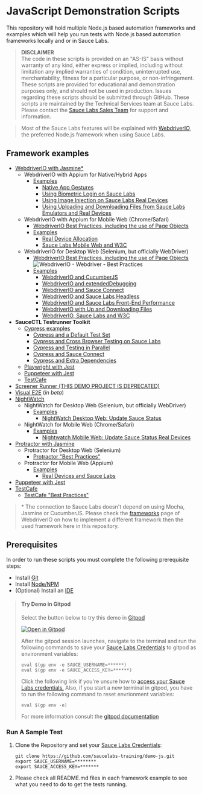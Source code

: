 # JavaScript Demonstration Scripts

This repository will hold multiple Node.js based automation frameworks and examples which will help you run tests with
Node.js based automation frameworks locally and or in Sauce Labs.

> **DISCLAIMER**\
> The code in these scripts is provided on an "AS-IS" basis without warranty of any kind, either express or implied,
> including without limitation any implied warranties of condition, uninterrupted use, merchantability, fitness for a
> particular purpose, or non-infringement.
> These scripts are provided for educational and demonstration purposes only, and should not be used in production.
> Issues regarding these scripts should be submitted through GitHub. These scripts are maintained by the Technical 
> Services team at Sauce Labs.\
> Please contact the [Sauce Labs Sales Team](https://saucelabs.com/contact) for support and information.

> Most of the Sauce Labs features will be explained with [WebdriverIO](https://webdriver.io/), the preferred Node.js 
framework when using Sauce Labs.

## Framework examples
- [WebdriverIO with Jasmine*](./webdriverio)
    - WebdriverIO with Appium for Native/Hybrid Apps
        - [Examples](./webdriverio/appium-app/examples)
            - [Native App Gestures](webdriverio/appium-app/examples/gestures)
            - [Using Biometric Login on Sauce Labs](webdriverio/appium-app/examples/biometric-login)
            - [Using Image Injection on Sauce Labs Real Devices](webdriverio/appium-app/examples/image-injection)
            - [Using Uploading and Downloading Files from Sauce Labs Emulators and Real Devices](webdriverio/appium-app/examples/up-download-file)
    - WebdriverIO with Appium for Mobile Web (Chrome/Safari)
        - [WebdriverIO Best Practices, including the use of Page Objects](webdriverio/appium-web/best-practices)
        - [Examples](./webdriverio/appium-web/examples)
            - [Real Device Allocation](./webdriverio/appium-web/examples/device-allocation)
            - [Sauce Labs Mobile Web and W3C](webdriverio/appium-web/examples/w3c)
    - WebdriverIO for Desktop Web (Selenium, but officially WebDriver)
        - [WebdriverIO Best Practices, including the use of Page Objects](webdriverio/webdriver/best-practices) ![WebdriverIO - Webdriver - Best Practices](https://github.com/saucelabs-training/demo-js/workflows/WebdriverIO%20-%20Webdriver%20-%20Best%20Practices/badge.svg)
        - [Examples](webdriverio/webdriver/examples)
            - [WebdriverIO and CucumberJS](webdriverio/webdriver/examples/cucumberjs)
            - [WebdriverIO and extendedDebugging](webdriverio/webdriver/examples/extended-debugging)
            - [WebdriverIO and Sauce Connect](webdriverio/webdriver/examples/sc)
            - [WebdriverIO and Sauce Labs Headless](webdriverio/webdriver/examples/headless)
            - [WebdriverIO and Sauce Labs Front-End Performance](webdriverio/webdriver/examples/performance)
            - [WebdriverIO with Up and Downloading Files](webdriverio/webdriver/examples/up-download)
            - [WebdriverIO, Sauce Labs and W3C](webdriverio/webdriver/examples/w3c)
- **SauceCTL Testrunner Toolkit**
    - [Cypress examples](./testrunner-toolkit/cypress/examples)
        - [Cypress and a Default Test Set](./testrunner-toolkit/cypress/examples/default)
        - [Cypress and Cross Browser Testing on Sauce Labs](./testrunner-toolkit/cypress/examples/cross-browser)
        - [Cypress and Testing in Parallel](./testrunner-toolkit/cypress/examples/parallel-tests)
        - [Cypress and Sauce Connect](./testrunner-toolkit/cypress/examples/README.md#coming-soon)
        - [Cypress and Extra Dependencies](./testrunner-toolkit/cypress/examples/dependencies)
    - [Playwright with Jest](./testrunner-toolkit/playwright)
    - [Puppeteer with Jest](./testrunner-toolkit/puppeteer)
    - [TestCafe](./testrunner-toolkit/testcafe)
- [Screener Runner (THIS DEMO PROJECT IS DEPRECATED)](./screener-runner)
- [Visual E2E](./visual-e2e) (*in beta*)
- [NightWatch](./nightwatch)
    - NightWatch for Desktop Web (Selenium, but officially WebDriver)
        - [Examples](./nightwatch/webdriver/examples)
            - [NightWatch Desktop Web: Update Sauce Status](./nightwatch/webdriver/examples/update-sauce)
    - NightWatch for Mobile Web (Chrome/Safari)
        - [Examples](./nightwatch/appium-web/examples)
            - [Nightwatch Mobile Web: Update Sauce Status Real Devices](./nightwatch/appium-web/examples/update-sauce-real-devices)
- [Protractor with Jasmine](./protractor)
    - Protractor for Desktop Web (Selenium)
        - [Protractor "Best Practices"](./protractor/selenium/best-practices)
    - Protractor for Mobile Web (Appium)
        - [Examples](webdriverio/webdriver/examples)
            - [Real Devices and Sauce Labs](./protractor/appium-web/examples/real-devices)
- [Puppeteer with Jest](./puppeteer)
- [TestCafe](./testcafe)
    - [TestCafe "Best Practices"](./testcafe/best-practices)

> \* The connection to Sauce Labs doesn't depend on using Mocha, Jasmine or CucumberJS. Please check the 
[frameworks](https://webdriver.io/docs/frameworks.html) page of WebdriverIO on how to implement a different framework then 
the used framework here in this repository.

## Prerequisites
In order to run these scripts you must complete the following prerequisite steps:

* Install [Git](./prerequisites.md#install-git)
* Install [Node/NPM](./prerequisites.md#install-and-nodejs-and-npm)
* (Optional) Install an [IDE](./prerequisites.md#install-an-ide)

>   #### Try Demo in Gitpod
>   Select the button below to try this demo in [Gitpod](https://www.gitpod.io/)
>
>  [![Open in Gitpod](https://github.com/saucelabs-training/demo-js/blob/master/open-in-gitpod.png)](https://gitpod.io/#https://github.com/saucelabs-training/demo-js)
>
>   After the gitpod session launches, navigate to the terminal and run the following commands to save your [Sauce Labs Credentials](https://app.saucelabs.com/user-settings) to gitpod as environment variables:
>   ```
>   eval $(gp env -e SAUCE_USERNAME=******)
>   eval $(gp env -e SAUCE_ACCESS_KEY=******)
>   ```
>   Click the following link if you're unsure how to [access your Sauce Labs credentials.](https://wiki.saucelabs.com/display/DOCS/Best+Practice%3A+Use+Environment+Variables+for+Authentication+Credentials)
>   Also, if you start a new terminal in gitpod, you have to run the following command to reset envrionment variables:
>   ```
>   eval $(gp env -e)
>   ```
>  
>   For more information consult the [gitpod documentation](https://www.gitpod.io/docs/47_environment_variables/)

### Run A Sample Test
1. Clone the Repository and set your [Sauce Labs Credentials](https://app.saucelabs.com/user-settings):

    ```
    git clone https://github.com/saucelabs-training/demo-js.git
    export SAUCE_USERNAME=********
    export SAUCE_ACCESS_KEY=*******
    ```
   
2. Please check all README.md files in each framework example to see what you need to do to get the tests running.
